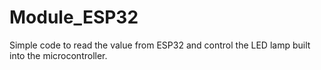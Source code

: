 # Module_ESP32
Simple code to read the value from ESP32 and control the LED lamp built into the microcontroller.
